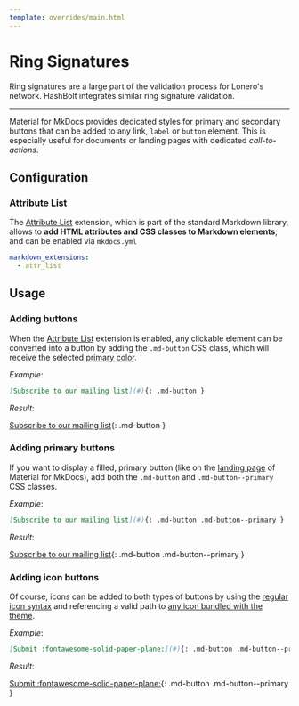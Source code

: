 ```yaml
---
template: overrides/main.html
---
```


# Ring Signatures

Ring signatures are a large part of the validation process for Lonero's network. HashBolt integrates similar ring signature validation. 

---

Material for MkDocs provides dedicated styles for primary and secondary buttons
that can be added to any link, `label` or `button` element. This is especially
useful for documents or landing pages with dedicated _call-to-actions_.

## Configuration

### Attribute List

The [Attribute List][1] extension, which is part of the standard Markdown
library, allows to __add HTML attributes and CSS classes to Markdown elements__,
and can be enabled via `mkdocs.yml`

``` yaml
markdown_extensions:
  - attr_list
```

  [1]: https://python-markdown.github.io/extensions/attr_list/

## Usage

### Adding buttons

When the [Attribute List][2] extension is enabled, any clickable element can be
converted into a button by adding the `.md-button` CSS class, which will receive
the selected [primary color][3].

_Example_:

``` markdown
[Subscribe to our mailing list](#){: .md-button }
```

_Result_:

[Subscribe to our mailing list][4]{: .md-button }

  [2]: #attribute-list
  [3]: ../setup/changing-the-colors.md#primary-color
  [4]: javascript:app.dialog$.next("Done!")

### Adding primary buttons

If you want to display a filled, primary button (like on the [landing page][5]
of Material for MkDocs), add both the `.md-button` and `.md-button--primary`
CSS classes.

_Example_:

``` markdown
[Subscribe to our mailing list](#){: .md-button .md-button--primary }
```

_Result_:

[Subscribe to our mailing list][4]{: .md-button .md-button--primary }

  [5]: ../index.md

### Adding icon buttons

Of course, icons can be added to both types of buttons by using the [regular
icon syntax][6] and referencing a valid path to [any icon bundled with the
theme][7].

_Example_:

``` markdown
[Submit :fontawesome-solid-paper-plane:](#){: .md-button .md-button--primary }
```

_Result_:

[Submit :fontawesome-solid-paper-plane:][4]{: .md-button .md-button--primary }

  [6]: icons-emojis.md#using-icons
  [7]: https://github.com/squidfunk/mkdocs-material/tree/master/material/.icons
